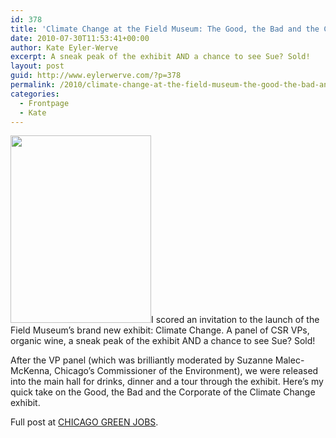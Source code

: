 ```yaml
---
id: 378
title: 'Climate Change at the Field Museum: The Good, the Bad and the Corporate'
date: 2010-07-30T11:53:41+00:00
author: Kate Eyler-Werve
excerpt: A sneak peak of the exhibit AND a chance to see Sue? Sold!
layout: post
guid: http://www.eylerwerve.com/?p=378
permalink: /2010/climate-change-at-the-field-museum-the-good-the-bad-and-the-corporate/
categories:
  - Frontpage
  - Kate
---
```

[<img class="alignright size-medium wp-image-380" title="sue" src="http://www.eylerwerve.com/wp-content/uploads/2010/07/sue-225x300.jpg" alt="" width="225" height="300" srcset="http://www.eylerwerve.com/wp-content/uploads/2010/07/sue-225x300.jpg 225w, http://www.eylerwerve.com/wp-content/uploads/2010/07/sue-768x1024.jpg 768w, http://www.eylerwerve.com/wp-content/uploads/2010/07/sue-226x301.jpg 226w, http://www.eylerwerve.com/wp-content/uploads/2010/07/sue.jpg 1200w" sizes="(max-width: 225px) 100vw, 225px" />](http://www.eylerwerve.com/wp-content/uploads/2010/07/sue.jpg)I scored an invitation to the launch of the Field Museum’s brand new exhibit: Climate Change. A panel of CSR VPs, organic wine, a sneak peak of the exhibit AND a chance to see Sue? Sold!

After the VP panel (which was brilliantly moderated by Suzanne Malec-McKenna, Chicago’s Commissioner of the Environment), we were released into the main hall for drinks, dinner and a tour through the exhibit. Here’s my quick take on the Good, the Bad and the Corporate of the Climate Change exhibit.

Full post at [CHICAGO GREEN JOBS](http://chicagogreenjobs.wordpress.com/2010/07/02/climate-change-at-the-field-museum-the-good-the-bad-and-the-corporate/).